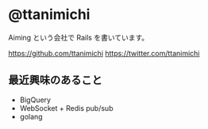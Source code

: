 # @ttanimichi

Aiming という会社で Rails を書いています。

https://github.com/ttanimichi
https://twitter.com/ttanimichi

## 最近興味のあること

- BigQuery
- WebSocket + Redis pub/sub
- golang
